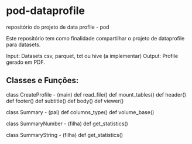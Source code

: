 # pod-dataprofile
repositório do projeto de data profile - pod

Este repositório tem como finalidade compartilhar o projeto de dataprofile para datasets.

Input: Datasets csv, parquet, txt ou hive (a implementar)
Output: Profile gerado em PDF.

## Classes e Funções:

class CreateProfile - (main)
  def read_file()
  def mount_tables()
  def header()
  def footer()
  def subtitle()
  def body()
  def viewer()

class Summary - (pai)
  def columns_type()
  def volume_base()
  
class SummaryNumber - (filha)
  def get_statistics()
  
class SummaryString - (filha)
  def get_statistics()
